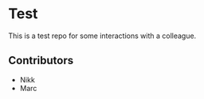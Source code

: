 # Test

This is a test repo for some interactions with a colleague.

## Contributors

* Nikk
* Marc
